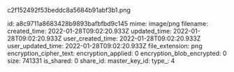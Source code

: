 c2f152492f53beddc8a5684b91abf3b1.png

id: a8c9711a8683428b9893bafbfbd9c145
mime: image/png
filename: 
created_time: 2022-01-28T09:02:20.933Z
updated_time: 2022-01-28T09:02:20.933Z
user_created_time: 2022-01-28T09:02:20.933Z
user_updated_time: 2022-01-28T09:02:20.933Z
file_extension: png
encryption_cipher_text: 
encryption_applied: 0
encryption_blob_encrypted: 0
size: 741331
is_shared: 0
share_id: 
master_key_id: 
type_: 4